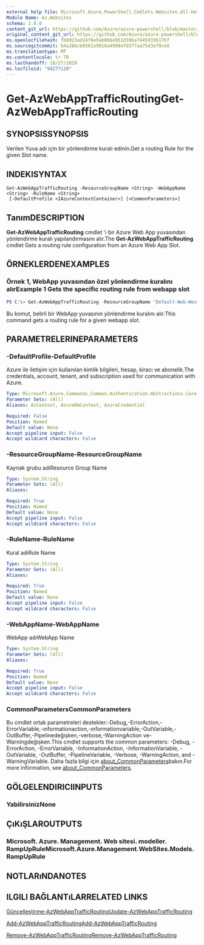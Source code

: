 ```yaml
---
external help file: Microsoft.Azure.PowerShell.Cmdlets.Websites.dll-Help.xml
Module Name: Az.Websites
schema: 2.0.0
content_git_url: https://github.com/Azure/azure-powershell/blob/master/src/Websites/Websites/help/Get-AzWebAppTrafficRouting.md
original_content_git_url: https://github.com/Azure/azure-powershell/blob/master/src/Websites/Websites/help/Get-AzWebAppTrafficRouting.md
ms.openlocfilehash: fb8d23ad24f8e9ab0b6e951d39ba7445d336176f
ms.sourcegitcommit: b4a38bcb0501a9016a4998efd377aa75d3ef9ce8
ms.translationtype: MT
ms.contentlocale: tr-TR
ms.lasthandoff: 10/27/2020
ms.locfileid: "94277120"
---
```

# <span data-ttu-id="56cf4-101">Get-AzWebAppTrafficRouting</span><span class="sxs-lookup"><span data-stu-id="56cf4-101">Get-AzWebAppTrafficRouting</span></span>

## <span data-ttu-id="56cf4-102">SYNOPSIS</span><span class="sxs-lookup"><span data-stu-id="56cf4-102">SYNOPSIS</span></span>
<span data-ttu-id="56cf4-103">Verilen Yuva adı için bir yönlendirme kuralı edinin.</span><span class="sxs-lookup"><span data-stu-id="56cf4-103">Get a routing Rule for the given Slot name.</span></span>

## <span data-ttu-id="56cf4-104">INDEKI</span><span class="sxs-lookup"><span data-stu-id="56cf4-104">SYNTAX</span></span>

```
Get-AzWebAppTrafficRouting -ResourceGroupName <String> -WebAppName <String> -RuleName <String>
 [-DefaultProfile <IAzureContextContainer>] [<CommonParameters>]
```

## <span data-ttu-id="56cf4-105">Tanım</span><span class="sxs-lookup"><span data-stu-id="56cf4-105">DESCRIPTION</span></span>
<span data-ttu-id="56cf4-106">**Get-AzWebAppTrafficRouting** cmdlet 'ı bir Azure Web App yuvasından yönlendirme kuralı yapılandırmasını alır.</span><span class="sxs-lookup"><span data-stu-id="56cf4-106">The **Get-AzWebAppTrafficRouting** cmdlet Gets a routing rule configuration from an Azure Web App Slot.</span></span>

## <span data-ttu-id="56cf4-107">ÖRNEKLERDEN</span><span class="sxs-lookup"><span data-stu-id="56cf4-107">EXAMPLES</span></span>

### <span data-ttu-id="56cf4-108">Örnek 1, WebApp yuvasından özel yönlendirme kuralını alır</span><span class="sxs-lookup"><span data-stu-id="56cf4-108">Example 1 Gets the specific routing rule from webapp slot</span></span>
```powershell
PS C:\> Get-AzWebAppTrafficRouting -ResourceGroupName "Default-Web-WestUS" -WebAppName "ContosoSite"  -RuleName 'Stg'
```

<span data-ttu-id="56cf4-109">Bu komut, belirli bir WebApp yuvasının yönlendirme kuralını alır.</span><span class="sxs-lookup"><span data-stu-id="56cf4-109">This command gets a routing rule for a given webapp slot.</span></span>

## <span data-ttu-id="56cf4-110">PARAMETRELERINE</span><span class="sxs-lookup"><span data-stu-id="56cf4-110">PARAMETERS</span></span>

### <span data-ttu-id="56cf4-111">-DefaultProfile</span><span class="sxs-lookup"><span data-stu-id="56cf4-111">-DefaultProfile</span></span>
<span data-ttu-id="56cf4-112">Azure ile iletişim için kullanılan kimlik bilgileri, hesap, kiracı ve abonelik.</span><span class="sxs-lookup"><span data-stu-id="56cf4-112">The credentials, account, tenant, and subscription used for communication with Azure.</span></span>

```yaml
Type: Microsoft.Azure.Commands.Common.Authentication.Abstractions.Core.IAzureContextContainer
Parameter Sets: (All)
Aliases: AzContext, AzureRmContext, AzureCredential

Required: False
Position: Named
Default value: None
Accept pipeline input: False
Accept wildcard characters: False
```

### <span data-ttu-id="56cf4-113">-ResourceGroupName</span><span class="sxs-lookup"><span data-stu-id="56cf4-113">-ResourceGroupName</span></span>
<span data-ttu-id="56cf4-114">Kaynak grubu adı</span><span class="sxs-lookup"><span data-stu-id="56cf4-114">Resource Group Name</span></span>

```yaml
Type: System.String
Parameter Sets: (All)
Aliases:

Required: True
Position: Named
Default value: None
Accept pipeline input: False
Accept wildcard characters: False
```

### <span data-ttu-id="56cf4-115">-RuleName</span><span class="sxs-lookup"><span data-stu-id="56cf4-115">-RuleName</span></span>
<span data-ttu-id="56cf4-116">Kural adı</span><span class="sxs-lookup"><span data-stu-id="56cf4-116">Rule Name</span></span>
```yaml
Type: System.String
Parameter Sets: (All)
Aliases:

Required: True
Position: Named
Default value: None
Accept pipeline input: False
Accept wildcard characters: False
```

### <span data-ttu-id="56cf4-117">-WebAppName</span><span class="sxs-lookup"><span data-stu-id="56cf4-117">-WebAppName</span></span>
<span data-ttu-id="56cf4-118">WebApp adı</span><span class="sxs-lookup"><span data-stu-id="56cf4-118">WebApp Name</span></span>

```yaml
Type: System.String
Parameter Sets: (All)
Aliases:

Required: True
Position: Named
Default value: None
Accept pipeline input: False
Accept wildcard characters: False
```

### <span data-ttu-id="56cf4-119">CommonParameters</span><span class="sxs-lookup"><span data-stu-id="56cf4-119">CommonParameters</span></span>
<span data-ttu-id="56cf4-120">Bu cmdlet ortak parametreleri destekler:-Debug,-ErrorAction,-ErrorVariable,-ınformationaction,-ınformationvariable,-OutVariable,-OutBuffer,-Pipelinedeğişken,-verbose,-WarningAction ve-Warningdeğişken.</span><span class="sxs-lookup"><span data-stu-id="56cf4-120">This cmdlet supports the common parameters: -Debug, -ErrorAction, -ErrorVariable, -InformationAction, -InformationVariable, -OutVariable, -OutBuffer, -PipelineVariable, -Verbose, -WarningAction, and -WarningVariable.</span></span> <span data-ttu-id="56cf4-121">Daha fazla bilgi için [about_CommonParameters](http://go.microsoft.com/fwlink/?LinkID=113216)bakın.</span><span class="sxs-lookup"><span data-stu-id="56cf4-121">For more information, see [about_CommonParameters](http://go.microsoft.com/fwlink/?LinkID=113216).</span></span>

## <span data-ttu-id="56cf4-122">GÖLGELENDIRICI</span><span class="sxs-lookup"><span data-stu-id="56cf4-122">INPUTS</span></span>

### <span data-ttu-id="56cf4-123">Yabilirsiniz</span><span class="sxs-lookup"><span data-stu-id="56cf4-123">None</span></span>

## <span data-ttu-id="56cf4-124">ÇıKıŞLAR</span><span class="sxs-lookup"><span data-stu-id="56cf4-124">OUTPUTS</span></span>

### <span data-ttu-id="56cf4-125">Microsoft. Azure. Management. Web sitesi. modeller. RampUpRule</span><span class="sxs-lookup"><span data-stu-id="56cf4-125">Microsoft.Azure.Management.WebSites.Models.RampUpRule</span></span>

## <span data-ttu-id="56cf4-126">NOTLARıNDA</span><span class="sxs-lookup"><span data-stu-id="56cf4-126">NOTES</span></span>

## <span data-ttu-id="56cf4-127">ILGILI BAĞLANTıLAR</span><span class="sxs-lookup"><span data-stu-id="56cf4-127">RELATED LINKS</span></span>

[<span data-ttu-id="56cf4-128">Güncelleştirme-AzWebAppTrafficRouting</span><span class="sxs-lookup"><span data-stu-id="56cf4-128">Update-AzWebAppTrafficRouting</span></span>](./Update-AzWebAppTrafficRouting.md)

[<span data-ttu-id="56cf4-129">Add-AzWebAppTrafficRouting</span><span class="sxs-lookup"><span data-stu-id="56cf4-129">Add-AzWebAppTrafficRouting</span></span>](./Add-AzWebAppTrafficRouting.md)

[<span data-ttu-id="56cf4-130">Remove-AzWebAppTrafficRouting</span><span class="sxs-lookup"><span data-stu-id="56cf4-130">Remove-AzWebAppTrafficRouting</span></span>](./Remove-AzWebAppTrafficRouting.md)

